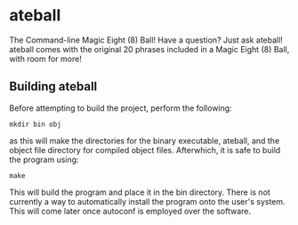 ateball
=======

The Command-line Magic Eight (8) Ball! Have a question? Just ask ateball!
ateball comes with the original 20 phrases included in a Magic Eight (8) Ball,
with room for more!


Building ateball
----------------

Before attempting to build the project, perform the following:

	mkdir bin obj

as this will make the directories for the binary executable, ateball, and the
object file directory for compiled object files. Afterwhich, it is safe to
build the program using:

	make

This will build the program and place it in the bin directory. There is not
currently a way to automatically install the program onto the user's system.
This will come later once autoconf is employed over the software.

